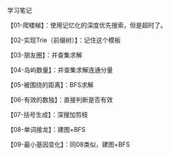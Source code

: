 学习笔记

【01-爬楼梯】：使用记忆化的深度优先搜索，但是超时了。

【02-实现Trie（前缀树）】：记住这个模板

【03-朋友圈】：并查集求解

【04-岛屿数量】：并查集求解连通分量

【05-被围绕的距离】：BFS求解

【06-有效的数独】：直接判断是否有效

【07-括号生成】：深搜加剪枝

【08-单词接龙】：建图+BFS

【09-最小基因变化】：同08类似，建图+BFS